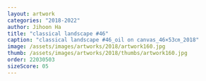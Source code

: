 ```yaml
---
layout: artwork
categories: "2018-2022"
author: Jihoon Ha
title: "classical landscape #46"
caption: "classical landscape #46_oil on canvas_46×53㎝_2018"
image: /assets/images/artworks/2018/artwork160.jpg
thumb: /assets/images/artworks/2018/thumbs/artwork160.jpg
order: 22030503
sizeScore: 05
---
```

